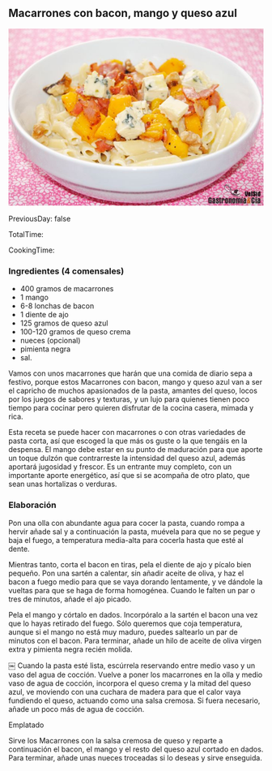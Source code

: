 [title]: #()

## Macarrones con bacon, mango y queso azul


[img]: #()

![](../docs/imgs/0049-macarrones_mango_qazul1.jpg)

[#url]:#()

[](https://gastronomiaycia.republica.com/2012/09/27/macarrones-con-bacon-mango-y-queso-azul/)

[recipe-time]: #()

PreviousDay: false

TotalTime: 

CookingTime: 

[ingredients-content]: #()

### Ingredientes (4 comensales)
    
* 400 gramos de macarrones
* 1 mango
* 6-8 lonchas de bacon
* 1 diente de ajo
* 125 gramos de queso azul
* 100-120 gramos de queso crema
* nueces (opcional)
* pimienta negra
* sal.




[content]: #()


Vamos con unos macarrones que harán que una comida de diario sepa a
festivo, porque estos Macarrones con bacon, mango y queso azul van a ser el
capricho de muchos apasionados de la pasta, amantes del queso, locos por
los juegos de sabores y texturas, y un lujo para quienes tienen poco tiempo
para cocinar pero quieren disfrutar de la cocina casera, mimada y rica.

Esta receta se puede hacer con macarrones o con otras variedades de pasta
corta, así que escoged la que más os guste o la que tengáis en la despensa.
El mango debe estar en su punto de maduración para que aporte un toque
dulzón que contrarreste la intensidad del queso azul, además aportará
jugosidad y frescor. Es un entrante muy completo, con un importante aporte
energético, así que si se acompaña de otro plato, que sean unas hortalizas
o verduras.

### Elaboración

Pon una olla con abundante agua para cocer la pasta, cuando rompa a hervir
añade sal y a continuación la pasta, muévela para que no se pegue y baja el
fuego, a temperatura media-alta para cocerla hasta que esté al dente.

Mientras tanto, corta el bacon en tiras, pela el diente de ajo y pícalo
bien pequeño. Pon una sartén a calentar, sin añadir aceite de oliva, y haz
el bacon a fuego medio para que se vaya dorando lentamente, y ve dándole la
vueltas para que se haga de forma homogénea. Cuando le falten un par o tres
de minutos, añade el ajo picado.

Pela el mango y córtalo en dados. Incorpóralo a la sartén el bacon una vez
que lo hayas retirado del fuego. Sólo queremos que coja temperatura, aunque
si el mango no está muy maduro, puedes saltearlo un par de minutos con el
bacon. Para terminar, añade un hilo de aceite de oliva virgen extra y
pimienta negra recién molida.

￼
Cuando la pasta esté lista, escúrrela reservando entre medio vaso y un vaso
del agua de cocción. Vuelve a poner los macarrones en la olla y medio vaso
de agua de cocción, incorpora el queso crema y la mitad del queso azul, ve
moviendo con una cuchara de madera para que el calor vaya fundiendo el
queso, actuando como una salsa cremosa. Si fuera necesario, añade un poco
más de agua de cocción.

Emplatado

Sirve los Macarrones con la salsa cremosa de queso y reparte a continuación
el bacon, el mango y el resto del queso azul cortado en dados. Para
terminar, añade unas nueces troceadas si lo deseas y sirve enseguida.
